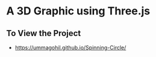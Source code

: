 # A 3D Graphic using Three.js

## To View the Project
* https://ummagohil.github.io/Spinning-Circle/
